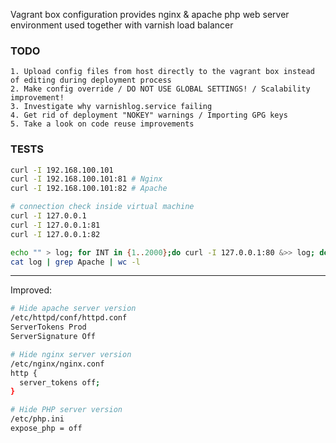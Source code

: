 Vagrant box configuration provides nginx & apache php web server environment used together with varnish load balancer

### TODO
```
1. Upload config files from host directly to the vagrant box instead of editing during deployment process
2. Make config override / DO NOT USE GLOBAL SETTINGS! / Scalability improvement!
3. Investigate why varnishlog.service failing
4. Get rid of deployment "NOKEY" warnings / Importing GPG keys
5. Take a look on code reuse improvements
```
### TESTS
```bash
curl -I 192.168.100.101
curl -I 192.168.100.101:81 # Nginx
curl -I 192.168.100.101:82 # Apache

# connection check inside virtual machine
curl -I 127.0.0.1
curl -I 127.0.0.1:81
curl -I 127.0.0.1:82

echo "" > log; for INT in {1..2000};do curl -I 127.0.0.1:80 &>> log; done; cat log | grep nginx | wc -l
cat log | grep Apache | wc -l
```

---
Improved:
```bash
# Hide apache server version
/etc/httpd/conf/httpd.conf
ServerTokens Prod
ServerSignature Off

# Hide nginx server version
/etc/nginx/nginx.conf
http {
  server_tokens off;
}

# Hide PHP server version
/etc/php.ini
expose_php = off

```
